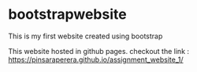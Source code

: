# bootstrapwebsite
This is my first website created using bootstrap


This website hosted in github pages. checkout the link : https://pinsaraperera.github.io/assignment_website_1/
